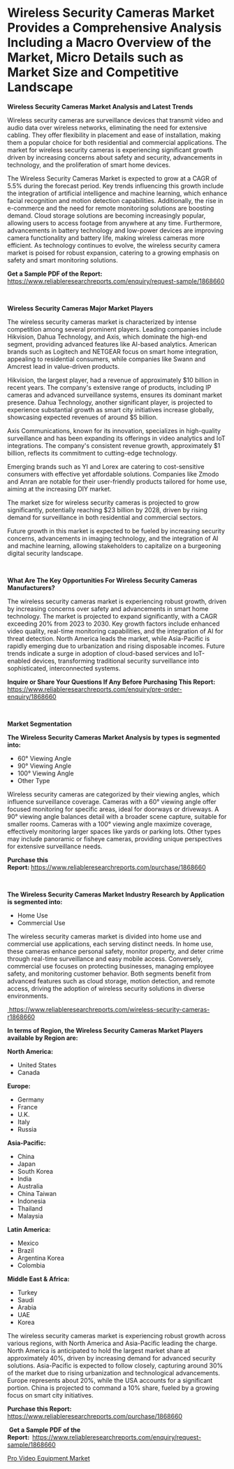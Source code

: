 <p><h1>Wireless Security Cameras Market Provides a Comprehensive Analysis Including a Macro Overview of the Market, Micro Details such as Market Size and Competitive Landscape</h1></p><p><strong>Wireless Security Cameras Market Analysis and Latest Trends</strong></p>
<p><p>Wireless security cameras are surveillance devices that transmit video and audio data over wireless networks, eliminating the need for extensive cabling. They offer flexibility in placement and ease of installation, making them a popular choice for both residential and commercial applications. The market for wireless security cameras is experiencing significant growth driven by increasing concerns about safety and security, advancements in technology, and the proliferation of smart home devices.</p><p>The Wireless Security Cameras Market is expected to grow at a CAGR of 5.5% during the forecast period. Key trends influencing this growth include the integration of artificial intelligence and machine learning, which enhance facial recognition and motion detection capabilities. Additionally, the rise in e-commerce and the need for remote monitoring solutions are boosting demand. Cloud storage solutions are becoming increasingly popular, allowing users to access footage from anywhere at any time. Furthermore, advancements in battery technology and low-power devices are improving camera functionality and battery life, making wireless cameras more efficient. As technology continues to evolve, the wireless security camera market is poised for robust expansion, catering to a growing emphasis on safety and smart monitoring solutions.</p></p>
<p><strong>Get a Sample PDF of the Report:&nbsp;</strong> <a href="https://www.reliableresearchreports.com/enquiry/request-sample/1868660?utm_campaign=3362&utm_medium=2&utm_source=Github&utm_content=ia&utm_term=06042025&utm_id=wireless-security-cameras">https://www.reliableresearchreports.com/enquiry/request-sample/1868660</a></p>
<p>&nbsp;</p>
<p><strong>Wireless Security Cameras Major Market Players</strong></p>
<p><p>The wireless security cameras market is characterized by intense competition among several prominent players. Leading companies include Hikvision, Dahua Technology, and Axis, which dominate the high-end segment, providing advanced features like AI-based analytics. American brands such as Logitech and NETGEAR focus on smart home integration, appealing to residential consumers, while companies like Swann and Amcrest lead in value-driven products.</p><p>Hikvision, the largest player, had a revenue of approximately $10 billion in recent years. The company's extensive range of products, including IP cameras and advanced surveillance systems, ensures its dominant market presence. Dahua Technology, another significant player, is projected to experience substantial growth as smart city initiatives increase globally, showcasing expected revenues of around $5 billion.</p><p>Axis Communications, known for its innovation, specializes in high-quality surveillance and has been expanding its offerings in video analytics and IoT integrations. The company's consistent revenue growth, approximately $1 billion, reflects its commitment to cutting-edge technology.</p><p>Emerging brands such as YI and Lorex are catering to cost-sensitive consumers with effective yet affordable solutions. Companies like Zmodo and Anran are notable for their user-friendly products tailored for home use, aiming at the increasing DIY market.</p><p>The market size for wireless security cameras is projected to grow significantly, potentially reaching $23 billion by 2028, driven by rising demand for surveillance in both residential and commercial sectors.</p><p>Future growth in this market is expected to be fueled by increasing security concerns, advancements in imaging technology, and the integration of AI and machine learning, allowing stakeholders to capitalize on a burgeoning digital security landscape.</p></p>
<p>&nbsp;</p>
<p><strong>What Are The Key Opportunities For Wireless Security Cameras Manufacturers?</strong></p>
<p><p>The wireless security cameras market is experiencing robust growth, driven by increasing concerns over safety and advancements in smart home technology. The market is projected to expand significantly, with a CAGR exceeding 20% from 2023 to 2030. Key growth factors include enhanced video quality, real-time monitoring capabilities, and the integration of AI for threat detection. North America leads the market, while Asia-Pacific is rapidly emerging due to urbanization and rising disposable incomes. Future trends indicate a surge in adoption of cloud-based services and IoT-enabled devices, transforming traditional security surveillance into sophisticated, interconnected systems.</p></p>
<p><strong>Inquire or Share Your Questions If Any Before Purchasing This Report:</strong> <a href="https://www.reliableresearchreports.com/enquiry/pre-order-enquiry/1868660?utm_campaign=3362&utm_medium=2&utm_source=Github&utm_content=ia&utm_term=06042025&utm_id=wireless-security-cameras">https://www.reliableresearchreports.com/enquiry/pre-order-enquiry/1868660</a></p>
<p>&nbsp;</p>
<p><strong>Market Segmentation</strong></p>
<p><strong>The Wireless Security Cameras Market Analysis by types is segmented into:</strong></p>
<p><ul><li>60° Viewing Angle</li><li>90° Viewing Angle</li><li>100° Viewing Angle</li><li>Other Type</li></ul></p>
<p><p>Wireless security cameras are categorized by their viewing angles, which influence surveillance coverage. Cameras with a 60° viewing angle offer focused monitoring for specific areas, ideal for doorways or driveways. A 90° viewing angle balances detail with a broader scene capture, suitable for smaller rooms. Cameras with a 100° viewing angle maximize coverage, effectively monitoring larger spaces like yards or parking lots. Other types may include panoramic or fisheye cameras, providing unique perspectives for extensive surveillance needs.</p></p>
<p><strong>Purchase this Report:&nbsp;</strong><a href="https://www.reliableresearchreports.com/purchase/1868660?utm_campaign=3362&utm_medium=2&utm_source=Github&utm_content=ia&utm_term=06042025&utm_id=wireless-security-cameras">https://www.reliableresearchreports.com/purchase/1868660</a></p>
<p>&nbsp;</p>
<p><strong>The Wireless Security Cameras Market Industry Research by Application is segmented into:</strong></p>
<p><ul><li>Home Use</li><li>Commercial Use</li></ul></p>
<p><p>The wireless security cameras market is divided into home use and commercial use applications, each serving distinct needs. In home use, these cameras enhance personal safety, monitor property, and deter crime through real-time surveillance and easy mobile access. Conversely, commercial use focuses on protecting businesses, managing employee safety, and monitoring customer behavior. Both segments benefit from advanced features such as cloud storage, motion detection, and remote access, driving the adoption of wireless security solutions in diverse environments.</p></p>
<p><a href="https://www.reliableresearchreports.com/wireless-security-cameras-r1868660?utm_campaign=3362&utm_medium=2&utm_source=Github&utm_content=ia&utm_term=06042025&utm_id=wireless-security-cameras">&nbsp;https://www.reliableresearchreports.com/wireless-security-cameras-r1868660</a></p>
<p><strong>In terms of Region, the Wireless Security Cameras Market Players available by Region are:</strong></p>
<p>
    <p> <strong> North America: </strong>
        <ul>
            <li>United States</li>
            <li>Canada</li>
        </ul>
        </p> 
    <p> <strong> Europe: </strong>
        <ul>
            <li>Germany</li>
            <li>France</li>
            <li>U.K.</li>
            <li>Italy</li>
            <li>Russia</li>
        </ul>
        </p> 
    <p> <strong> Asia-Pacific: </strong>
        <ul>
            <li>China</li>
            <li>Japan</li>
            <li>South Korea</li>
            <li>India</li>
            <li>Australia</li>
            <li>China Taiwan</li>
            <li>Indonesia</li>
            <li>Thailand</li>
            <li>Malaysia</li>
        </ul>
        </p> 
    <p> <strong> Latin America: </strong>
        <ul>
            <li>Mexico</li>
            <li>Brazil</li>
            <li>Argentina Korea</li>
            <li>Colombia</li>
        </ul>
        </p> 
    <p> <strong> Middle East & Africa: </strong>
        <ul>
            <li>Turkey</li>
            <li>Saudi</li>
            <li>Arabia</li>
            <li>UAE</li>
            <li>Korea</li>
        </ul>
    </p>
    </p>
<p><p>The wireless security cameras market is experiencing robust growth across various regions, with North America and Asia-Pacific leading the charge. North America is anticipated to hold the largest market share at approximately 40%, driven by increasing demand for advanced security solutions. Asia-Pacific is expected to follow closely, capturing around 30% of the market due to rising urbanization and technological advancements. Europe represents about 20%, while the USA accounts for a significant portion. China is projected to command a 10% share, fueled by a growing focus on smart city initiatives.</p></p>
<p><strong>Purchase this Report: </strong><a href="https://www.reliableresearchreports.com/purchase/1868660?utm_campaign=3362&utm_medium=2&utm_source=Github&utm_content=ia&utm_term=06042025&utm_id=wireless-security-cameras">https://www.reliableresearchreports.com/purchase/1868660</a></p>
<p>&nbsp;<strong>Get a Sample PDF of the Report:&nbsp;&nbsp;</strong><a href="https://www.reliableresearchreports.com/enquiry/request-sample/1868660?utm_campaign=3362&utm_medium=2&utm_source=Github&utm_content=ia&utm_term=06042025&utm_id=wireless-security-cameras">https://www.reliableresearchreports.com/enquiry/request-sample/1868660</a></p>
<p><strong></strong></p>
<p><p><a href="https://github.com/iquiseeboli/Market-Research-Report-List-1/blob/main/pro-video-equipment-market.md?utm_campaign=3362&utm_medium=2&utm_source=Github&utm_content=ia&utm_term=06042025&utm_id=wireless-security-cameras">Pro Video Equipment Market</a></p></p>